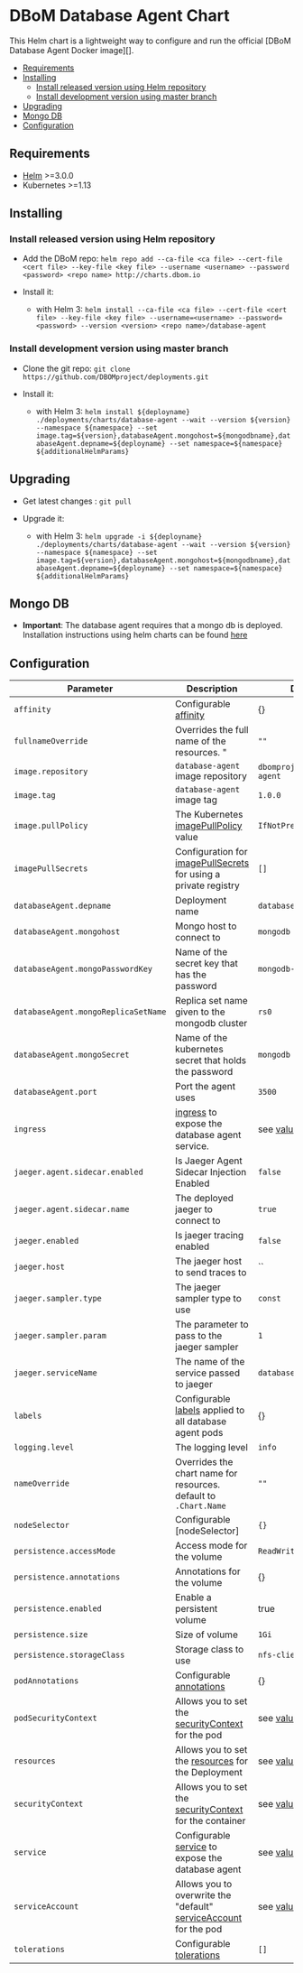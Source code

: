 # DBoM Database Agent Chart

This Helm chart is a lightweight way to configure and run the official
[DBoM Database Agent Docker image][].

<!-- START doctoc generated TOC please keep comment here to allow auto update -->
<!-- DON'T EDIT THIS SECTION, INSTEAD RE-RUN doctoc TO UPDATE -->


- [Requirements](#requirements)
- [Installing](#installing)
  - [Install released version using Helm repository](#install-released-version-using-helm-repository)
  - [Install development version using master branch](#install-development-version-using-master-branch)
- [Upgrading](#upgrading)
- [Mongo DB](#mongo-db)
- [Configuration](#configuration)

<!-- END doctoc generated TOC please keep comment here to allow auto update -->
<!-- Use this to update TOC: -->
<!-- docker run --rm -it -v $(pwd):/usr/src jorgeandrada/doctoc --github -->


## Requirements

* [Helm][] >=3.0.0
* Kubernetes >=1.13


## Installing

### Install released version using Helm repository

* Add the DBoM repo:
`helm repo add --ca-file <ca file> --cert-file <cert file> --key-file <key file> --username <username> --password <password> <repo name> http://charts.dbom.io`

* Install it:
  - with Helm 3: 
  `helm install --ca-file <ca file> --cert-file <cert file> --key-file <key file> --username=<username> --password=<password> --version <version> <repo name>/database-agent`


### Install development version using master branch

* Clone the git repo: `git clone https://github.com/DBOMproject/deployments.git`

* Install it:
  - with Helm 3:
   `helm install ${deployname} ./deployments/charts/database-agent --wait --version ${version} --namespace ${namespace} --set image.tag=${version},databaseAgent.mongohost=${mongodbname},databaseAgent.depname=${deployname} --set namespace=${namespace} ${additionalHelmParams}`


## Upgrading

* Get latest changes : `git pull`

* Upgrade it:
  - with Helm 3: 
  `helm upgrade -i ${deployname} ./deployments/charts/database-agent --wait --version ${version} --namespace ${namespace} --set image.tag=${version},databaseAgent.mongohost=${mongodbname},databaseAgent.depname=${deployname} --set namespace=${namespace} ${additionalHelmParams}`

## Mongo DB

* **Important**: The database agent requires that a mongo db is deployed. Installation instructions using helm charts can be found [here](https://github.com/bitnami/charts/tree/master/bitnami/mongodb) 

## Configuration

| Parameter                           | Description                                                        | Default                                 |
|-------------------------------------|--------------------------------------------------------------------|-----------------------------------------|
| `affinity`                          | Configurable [affinity]                                            | {}                                      |
| `fullnameOverride`                  | Overrides the full name of the resources. "                        | `""`                                    |
| `image.repository`                  | `database-agent` image repository                                  | `dbomproject/database-agent`            |
| `image.tag`                         | `database-agent` image tag                                         | `1.0.0`                                 |
| `image.pullPolicy`                  | The Kubernetes [imagePullPolicy] value                             | `IfNotPresent`                          |
| `imagePullSecrets`                  | Configuration for [imagePullSecrets] for using a private registry  | `[]`                                    |
| `databaseAgent.depname`             | Deployment name                                                    | `database-agent`                        |
| `databaseAgent.mongohost`           | Mongo host to connect to                                           | `mongodb`                               |
| `databaseAgent.mongoPasswordKey`    | Name of the secret key that has the password                       | `mongodb-root-password`                 |
| `databaseAgent.mongoReplicaSetName` | Replica set name given to the mongodb cluster                      | `rs0`                                   |
| `databaseAgent.mongoSecret`         | Name of the kubernetes secret that holds the password              | `mongodb`                               |
| `databaseAgent.port`                | Port the agent uses                                                | `3500`                                  |
| `ingress`                           | [ingress] to expose the database agent service.                    | see [values.yaml]                       |
| `jaeger.agent.sidecar.enabled`      | Is Jaeger Agent Sidecar Injection Enabled                          | `false`                                 |
| `jaeger.agent.sidecar.name`         | The deployed jaeger to connect to                                  | `true`                                  |
| `jaeger.enabled`                    | Is jaeger tracing enabled                                          | `false`                                 |
| `jaeger.host`                       | The jaeger host to send traces to                                  | ``                                      |
| `jaeger.sampler.type`               | The jaeger sampler type to use                                     | `const`                                 |
| `jaeger.sampler.param`              | The parameter to pass to the jaeger sampler                        | `1`                                     |
| `jaeger.serviceName`                | The name of the service passed to jaeger                           | `database Agent`                        |
| `labels`                            | Configurable [labels] applied to all database agent pods           | {}                                      |
| `logging.level`                     | The logging level                                                  | `info`                                  |
| `nameOverride`                      | Overrides the chart name for resources. default to `.Chart.Name`   | `""`                                    |
| `nodeSelector`                      | Configurable [nodeSelector]                                        | `{}`                                    |
| `persistence.accessMode`            | Access mode for the volume                                         | `ReadWriteOnce`                         |
| `persistence.annotations`           | Annotations for the volume                                         | {}                                      |
| `persistence.enabled`               | Enable a persistent volume                                         | true                                    |
| `persistence.size`                  | Size of volume                                                     | `1Gi`                                   |
| `persistence.storageClass`          | Storage class to use                                               | `nfs-client`                            |
| `podAnnotations`                    | Configurable [annotations]                                         | {}                                      |
| `podSecurityContext`                | Allows you to set the [securityContext] for the pod                | see [values.yaml]                       |
| `resources`                         | Allows you to set the [resources] for the Deployment               | see [values.yaml]                       |
| `securityContext`                   | Allows you to set the [securityContext] for the container          | see [values.yaml]                       |
| `service`                           | Configurable [service][] to expose the database agent              | see [values.yaml]                       |
| `serviceAccount`                    | Allows you to overwrite the "default" [serviceAccount] for the pod | see [values.yaml]                       |
| `tolerations`                       | Configurable [tolerations][]                                       | `[]`                                    |
   
   
[affinity]: https://kubernetes.io/docs/concepts/configuration/assign-pod-node/#affinity-and-anti-affinity
[annotations]: https://kubernetes.io/docs/concepts/overview/working-with-objects/annotations/
[helm]: https://helm.sh
[imagePullPolicy]: https://kubernetes.io/docs/concepts/containers/images/#updating-images
[imagePullSecrets]: https://kubernetes.io/docs/tasks/configure-pod-container/pull-image-private-registry/#create-a-pod-that-uses-your-secret
[ingress]: https://kubernetes.io/docs/concepts/services-networking/ingress/
[labels]: https://kubernetes.io/docs/concepts/overview/working-with-objects/labels/
[resources]: https://kubernetes.io/docs/concepts/configuration/manage-compute-resources-container/
[securityContext]: https://kubernetes.io/docs/tasks/configure-pod-container/security-context/#set-the-security-context-for-a-pod
[service]: https://kubernetes.io/docs/concepts/services-networking/service/
[serviceAccount]: https://kubernetes.io/docs/tasks/configure-pod-container/configure-service-account/
[tolerations]: https://kubernetes.io/docs/concepts/configuration/taint-and-toleration/
[values.yaml]: values.yaml
